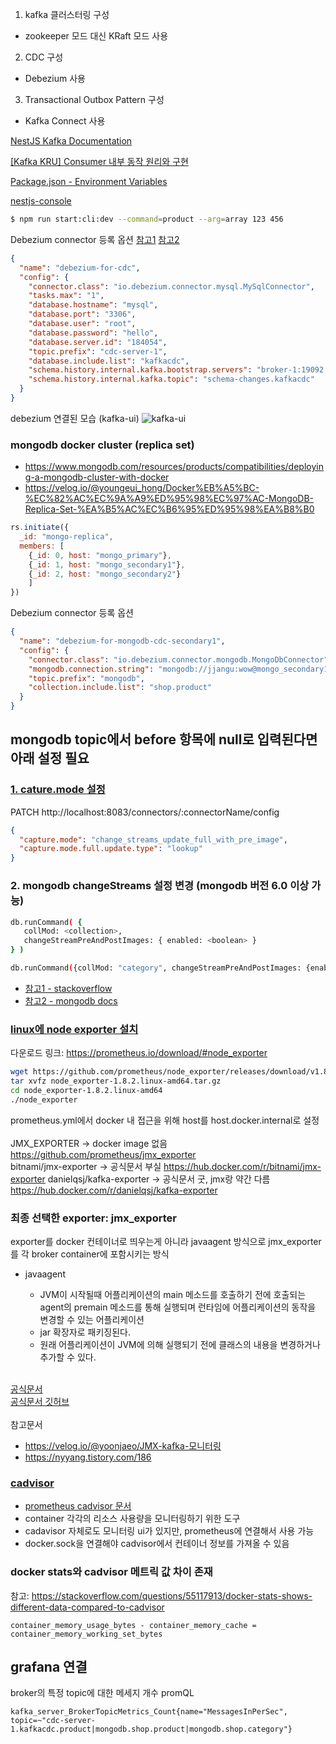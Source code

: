 1. kafka 클러스터링 구성
  - zookeeper 모드 대신 KRaft 모드 사용
2. CDC 구성
  - Debezium 사용
3. Transactional Outbox Pattern 구성
  - Kafka Connect 사용

[NestJS Kafka Documentation](https://docs.nestjs.com/microservices/kafka) 

[[Kafka KRU] Consumer 내부 동작 원리와 구현](https://devocean.sk.com/community/detail.do?ID=165478&boardType=DEVOCEAN_STUDY&page=1)

[Package.json - Environment Variables](https://docs.npmjs.com/cli/v7/using-npm/config#environment-variables)

[nestjs-console](https://www.npmjs.com/package/nestjs-console)
```bash
$ npm run start:cli:dev --command=product --arg=array 123 456
```

Debezium connector 등록 옵션
[참고1](https://debezium.io/documentation/reference/stable/tutorial.html#deploying-mysql-connector)
[참고2](https://debezium.io/documentation/reference/stable/connectors/mysql.html#mysql-connector-properties)
```json
{
  "name": "debezium-for-cdc",  
  "config": {  
    "connector.class": "io.debezium.connector.mysql.MySqlConnector",
    "tasks.max": "1",  
    "database.hostname": "mysql",  
    "database.port": "3306",
    "database.user": "root",
    "database.password": "hello",
    "database.server.id": "184054",  
    "topic.prefix": "cdc-server-1",  
    "database.include.list": "kafkacdc",  
    "schema.history.internal.kafka.bootstrap.servers": "broker-1:19092, broker-2:19092, broker-3:19092",  
    "schema.history.internal.kafka.topic": "schema-changes.kafkacdc"  
  }
}
```

debezium 연결된 모습 (kafka-ui)
![kafka-ui](https://github.com/user-attachments/assets/d161d95f-5626-413d-931f-9bd15865bf65)

### mongodb docker cluster (replica set)
- https://www.mongodb.com/resources/products/compatibilities/deploying-a-mongodb-cluster-with-docker
- https://velog.io/@youngeui_hong/Docker%EB%A5%BC-%EC%82%AC%EC%9A%A9%ED%95%98%EC%97%AC-MongoDB-Replica-Set-%EA%B5%AC%EC%B6%95%ED%95%98%EA%B8%B0
```js
rs.initiate({
  _id: "mongo-replica", 
  members: [
    {_id: 0, host: "mongo_primary"}, 
    {_id: 1, host: "mongo_secondary1"}, 
    {_id: 2, host: "mongo_secondary2"}
    ]
})
```

Debezium connector 등록 옵션
```json
{
  "name": "debezium-for-mongodb-cdc-secondary1",
  "config": {
    "connector.class": "io.debezium.connector.mongodb.MongoDbConnector",
    "mongodb.connection.string": "mongodb://jjangu:wow@mongo_secondary1:27017/?replicaSet=mongo-replica",
    "topic.prefix": "mongodb",
    "collection.include.list": "shop.product"
  }
}
```

## mongodb topic에서 before 항목에 null로 입력된다면 아래 설정 필요

### [1. cature.mode 설정](https://debezium.io/documentation/reference/stable/connectors/mongodb.html#mongodb-property-capture-mode)
PATCH http://localhost:8083/connectors/:connectorName/config
```json
{
  "capture.mode": "change_streams_update_full_with_pre_image",
  "capture.mode.full.update.type": "lookup"
}
```
### 2. mongodb changeStreams 설정 변경 (mongodb 버전 6.0 이상 가능)
```sh
db.runCommand( {
   collMod: <collection>,
   changeStreamPreAndPostImages: { enabled: <boolean> }
} )
```
```sh
db.runCommand({collMod: "category", changeStreamPreAndPostImages: {enabled: true}})
```
- [참고1 - stackoverflow](https://stackoverflow.com/questions/77287900/debezium-connect-doesnt-provide-before-field-after-updating-an-item)
- [참고2 - mongodb docs](https://www.mongodb.com/ko-kr/docs/v6.0/reference/command/collMod/#change-streams-with-document-pre--and-post-images)

### [linux에 node exporter 설치](https://prometheus.io/docs/prometheus/latest/getting_started/#downloading-and-running-prometheus)
다운로드 링크: https://prometheus.io/download/#node_exporter
```bash
wget https://github.com/prometheus/node_exporter/releases/download/v1.8.2/node_exporter-1.8.2.linux-amd64.tar.gz
tar xvfz node_exporter-1.8.2.linux-amd64.tar.gz
cd node_exporter-1.8.2.linux-amd64
./node_exporter
```
prometheus.yml에서 docker 내 접근을 위해 host를 host.docker.internal로 설정
<br>
<br>
JMX_EXPORTER -> docker image 없음
https://github.com/prometheus/jmx_exporter <br>
bitnami/jmx-exporter -> 공식문서 부실
https://hub.docker.com/r/bitnami/jmx-exporter
danielqsj/kafka-exporter -> 공식문서 굿, jmx랑 약간 다름
https://hub.docker.com/r/danielqsj/kafka-exporter

### 최종 선택한 exporter: jmx_exporter
exporter를 docker 컨테이너로 띄우는게 아니라 javaagent 방식으로 jmx_exporter를 각 broker container에 포함시키는 방식<br>
- javaagent
  - JVM이 시작될때 어플리케이션의 main 메소드를 호출하기 전에 호출되는 agent의 premain 메소드를 통해 실행되며 런타임에 어플리케이션의 동작을 변경할 수 있는 어플리케이션
  - jar 확장자로 패키징된다.
  - 원래 어플리케이션이 JVM에 의해 실행되기 전에 클래스의 내용을 변경하거나 추가할 수 있다.

  <br>
[공식문서](https://prometheus.github.io/jmx_exporter/1.1.0/java-agent/)<br>
[공식문서 깃허브](https://github.com/prometheus/jmx_exporter)<br><br>
참고문서
- https://velog.io/@yoonjaeo/JMX-kafka-모니터링
- https://nyyang.tistory.com/186

### [cadvisor](https://github.com/google/cadvisor)
- [prometheus cadvisor 문서](https://prometheus.io/docs/guides/cadvisor/#monitoring-docker-container-metrics-using-cadvisor)
- container 각각의 리소스 사용량을 모니터링하기 위한 도구
- cadavisor 자체로도 모니터링 ui가 있지만, prometheus에 연결해서 사용 가능
- docker.sock을 연결해야 cadvisor에서 컨테이너 정보를 가져올 수 있음

### docker stats와 cadvisor 메트릭 값 차이 존재
참고: https://stackoverflow.com/questions/55117913/docker-stats-shows-different-data-compared-to-cadvisor

```
container_memory_usage_bytes - container_memory_cache = container_memory_working_set_bytes
```

## grafana 연결
broker의 특정 topic에 대한 메세지 개수 promQL
```
kafka_server_BrokerTopicMetrics_Count{name="MessagesInPerSec", topic=~"cdc-server-1.kafkacdc.product|mongodb.shop.product|mongodb.shop.category"}
```